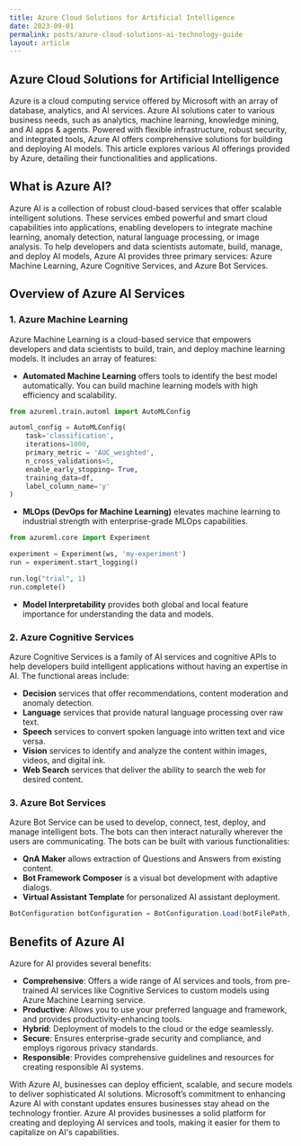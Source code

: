```yaml
---
title: Azure Cloud Solutions for Artificial Intelligence
date: 2023-09-01
permalink: posts/azure-cloud-solutions-ai-technology-guide
layout: article
---
```


## Azure Cloud Solutions for Artificial Intelligence

Azure is a cloud computing service offered by Microsoft with an array of database, analytics, and AI services. Azure AI solutions cater to various business needs, such as analytics, machine learning, knowledge mining, and AI apps & agents. Powered with flexible infrastructure, robust security, and integrated tools, Azure AI offers comprehensive solutions for building and deploying AI models. This article explores various AI offerings provided by Azure, detailing their functionalities and applications.

## What is Azure AI?

Azure AI is a collection of robust cloud-based services that offer scalable intelligent solutions. These services embed powerful and smart cloud capabilities into applications, enabling developers to integrate machine learning, anomaly detection, natural language processing, or image analysis. To help developers and data scientists automate, build, manage, and deploy AI models, Azure AI provides three primary services: Azure Machine Learning, Azure Cognitive Services, and Azure Bot Services.

## Overview of Azure AI Services

### 1. Azure Machine Learning

Azure Machine Learning is a cloud-based service that empowers developers and data scientists to build, train, and deploy machine learning models. It includes an array of features:

- **Automated Machine Learning** offers tools to identify the best model automatically. You can build machine learning models with high efficiency and scalability.

```python
from azureml.train.automl import AutoMLConfig

automl_config = AutoMLConfig(
    task='classification',
    iterations=1000,
    primary_metric = 'AUC_weighted',
    n_cross_validations=5,
    enable_early_stopping= True,
    training_data=df,
    label_column_name='y'
)
```

- **MLOps (DevOps for Machine Learning)** elevates machine learning to industrial strength with enterprise-grade MLOps capabilities.

```python
from azureml.core import Experiment

experiment = Experiment(ws, 'my-experiment')
run = experiment.start_logging()

run.log("trial", 1)
run.complete()
```

- **Model Interpretability** provides both global and local feature importance for understanding the data and models.

### 2. Azure Cognitive Services

Azure Cognitive Services is a family of AI services and cognitive APIs to help developers build intelligent applications without having an expertise in AI. The functional areas include:

- **Decision** services that offer recommendations, content moderation and anomaly detection.
- **Language** services that provide natural language processing over raw text.
- **Speech** services to convert spoken language into written text and vice versa.
- **Vision** services to identify and analyze the content within images, videos, and digital ink.
- **Web Search** services that deliver the ability to search the web for desired content.

### 3. Azure Bot Services

Azure Bot Service can be used to develop, connect, test, deploy, and manage intelligent bots. The bots can then interact naturally wherever the users are communicating. The bots can be built with various functionalities:

- **QnA Maker** allows extraction of Questions and Answers from existing content.
- **Bot Framework Composer** is a visual bot development with adaptive dialogs.
- **Virtual Assistant Template** for personalized AI assistant deployment.

```csharp
BotConfiguration botConfiguration = BotConfiguration.Load(botFilePath, secret);
```

## Benefits of Azure AI

Azure for AI provides several benefits:

- **Comprehensive**: Offers a wide range of AI services and tools, from pre-trained AI services like Cognitive Services to custom models using Azure Machine Learning service.
- **Productive**: Allows you to use your preferred language and framework, and provides productivity-enhancing tools.
- **Hybrid**: Deployment of models to the cloud or the edge seamlessly.
- **Secure**: Ensures enterprise-grade security and compliance, and employs rigorous privacy standards.
- **Responsible**: Provides comprehensive guidelines and resources for creating responsible AI systems.

With Azure AI, businesses can deploy efficient, scalable, and secure models to deliver sophisticated AI solutions. Microsoft’s commitment to enhancing Azure AI with constant updates ensures businesses stay ahead on the technology frontier. Azure AI provides businesses a solid platform for creating and deploying AI services and tools, making it easier for them to capitalize on AI's capabilities.
